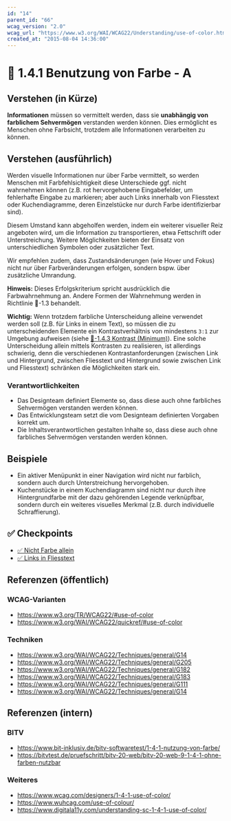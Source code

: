 ```yaml
---
id: "14"
parent_id: "66"
wcag_version: "2.0"
wcag_url: "https://www.w3.org/WAI/WCAG22/Understanding/use-of-color.html"
created_at: "2015-08-04 14:36:00"
---
```


# 📜 1.4.1 Benutzung von Farbe - A

## Verstehen (in Kürze)

**Informationen** müssen so vermittelt werden, dass sie **unabhängig von farblichem Sehvermögen** verstanden werden können. Dies ermöglicht es Menschen ohne Farbsicht, trotzdem alle Informationen verarbeiten zu können.

## Verstehen (ausführlich)

Werden visuelle Informationen nur über Farbe vermittelt, so werden Menschen mit Farbfehlsichtigkeit diese Unterschiede ggf. nicht wahrnehmen können (z.B. rot hervorgehobene Eingabefelder, um fehlerhafte Eingabe zu markieren; aber auch Links innerhalb von Fliesstext oder Kuchendiagramme, deren Einzelstücke nur durch Farbe identifizierbar sind).

Diesem Umstand kann abgeholfen werden, indem ein weiterer visueller Reiz angeboten wird, um die Information zu transportieren, etwa Fettschrift oder Unterstreichung. Weitere Möglichkeiten bieten der Einsatz von unterschiedlichen Symbolen oder zusätzlicher Text.

Wir empfehlen zudem, dass Zustandsänderungen (wie Hover und Fokus) nicht nur über Farbveränderungen erfolgen, sondern bspw. über zusätzliche Umrandung.

**Hinweis:** Dieses Erfolgskriterium spricht ausdrücklich die Farbwahrnehmung an. Andere Formen der Wahrnehmung werden in Richtlinie 📜-1.3 behandelt.

**Wichtig:** Wenn trotzdem farbliche Unterscheidung alleine verwendet werden soll (z.B. für Links in einem Text), so müssen die zu unterscheidenden Elemente ein Kontrastverhältnis von mindestens `3:1` zur Umgebung aufweisen (siehe [📜-1.4.3 Kontrast (Minimum)](/de/wcag/1.4.3-kontrast-minimum)). Eine solche Unterscheidung allein mittels Kontrasten zu realisieren, ist allerdings schwierig, denn die verschiedenen Kontrastanforderungen (zwischen Link und Hintergrund, zwischen Fliesstext und Hintergrund sowie zwischen Link und Fliesstext) schränken die Möglichkeiten stark ein.

### Verantwortlichkeiten

- Das Designteam definiert Elemente so, dass diese auch ohne farbliches Sehvermögen verstanden werden können.
- Das Entwicklungsteam setzt die vom Designteam definierten Vorgaben korrekt um.
- Die Inhaltsverantwortlichen gestalten Inhalte so, dass diese auch ohne farbliches Sehvermögen verstanden werden können.

## Beispiele

- Ein aktiver Menüpunkt in einer Navigation wird nicht nur farblich, sondern auch durch Unterstreichung hervorgehoben.
- Kuchenstücke in einem Kuchendiagramm sind nicht nur durch ihre Hintergrundfarbe mit der dazu gehörenden Legende verknüpfbar, sondern durch ein weiteres visuelles Merkmal (z.B. durch individuelle Schraffierung).

## ✅ Checkpoints

- [✅ Nicht Farbe allein](nicht-farbe-allein)
- [✅ Links in Fliesstext](links-in-fliesstext)

## Referenzen (öffentlich)

### WCAG-Varianten
- <https://www.w3.org/TR/WCAG22/#use-of-color>
- <https://www.w3.org/WAI/WCAG22/quickref/#use-of-color>

### Techniken
- <https://www.w3.org/WAI/WCAG22/Techniques/general/G14>
- <https://www.w3.org/WAI/WCAG22/Techniques/general/G205>
- <https://www.w3.org/WAI/WCAG22/Techniques/general/G182>
- <https://www.w3.org/WAI/WCAG22/Techniques/general/G183>
- <https://www.w3.org/WAI/WCAG22/Techniques/general/G111>
- <https://www.w3.org/WAI/WCAG22/Techniques/general/G14>

## Referenzen (intern)

### BITV
- <https://www.bit-inklusiv.de/bitv-softwaretest/1-4-1-nutzung-von-farbe/>
- <https://bitvtest.de/pruefschritt/bitv-20-web/bitv-20-web-9-1-4-1-ohne-farben-nutzbar>

### Weiteres
- <https://www.wcag.com/designers/1-4-1-use-of-color/>
- <https://www.wuhcag.com/use-of-colour/>
- <https://www.digitala11y.com/understanding-sc-1-4-1-use-of-color/>

